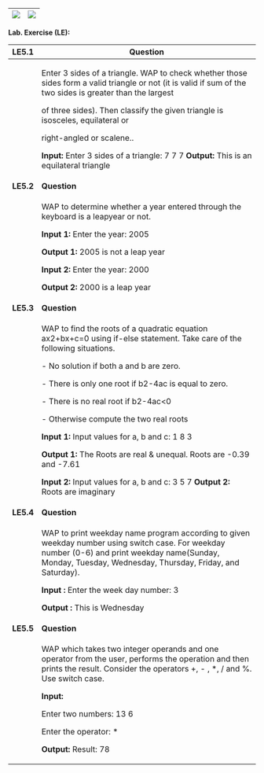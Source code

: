 ﻿

|![](Aspose.Words.3d9ec5cc-705f-4ecb-b697-6ddd5a9e899e.001.png)|![](Aspose.Words.3d9ec5cc-705f-4ecb-b697-6ddd5a9e899e.002.png)|
| - | - |

**Lab. Exercise (LE):** 



|**LE5.1** |**Question** |
| - | - |
||<p>Enter 3 sides of a triangle. WAP to check whether those sides form a valid triangle or not (it is valid if sum of the two sides is greater than the largest </p><p>of three sides). Then classify the given triangle is isosceles, equilateral or </p><p>right-angled or scalene..  </p><p>**Input:** Enter 3 sides of a triangle: 7 7 7 **Output:** This is an equilateral triangle </p>|
|**LE5.2** |**Question** |
||<p>WAP to determine whether a year entered through the keyboard is a leapyear or not. </p><p>**Input 1:** Enter the year: 2005 </p><p>**Output 1:** 2005 is not a leap year </p><p>**Input 2:** Enter the year: 2000 </p><p>**Output 2:** 2000 is a leap year </p>|
|**LE5.3** |**Question** |
||<p>WAP to find the roots of a quadratic equation ax2+bx+c=0 using if-else statement. Take care of the following situations.  </p><p>- No solution if both a and b are zero.  </p><p>- There is only one root if b2-4ac is equal to zero. </p><p>- There is no real root if b2-4ac<0 </p><p>- Otherwise compute the two real roots </p><p>**Input 1:** Input values for a, b and c: 1 8 3 </p><p>**Output 1:** The Roots are real & unequal. Roots are -0.39 and -7.61 </p><p>**Input 2:** Input values for a, b and c: 3 5 7 **Output 2:** Roots are imaginary </p>|
|**LE5.4** |**Question** |
||<p>WAP to print weekday name program according to given weekday number using switch case. For weekday number (0-6) and print weekday name(Sunday, Monday, Tuesday, Wednesday, Thursday, Friday, and Saturday). </p><p>**Input :** Enter the week day number: 3 </p><p>**Output :** This is Wednesday </p>|
|**LE5.5** |**Question** |
||<p>WAP which takes two integer operands and one operator from the user, performs the operation and then prints the result. Consider the operators +, - , \*, / and %. Use switch case. </p><p>**Input:**  </p><p>Enter two numbers: 13 6 </p><p>Enter the operator: \* </p><p>**Output:** Result: 78 </p>|

